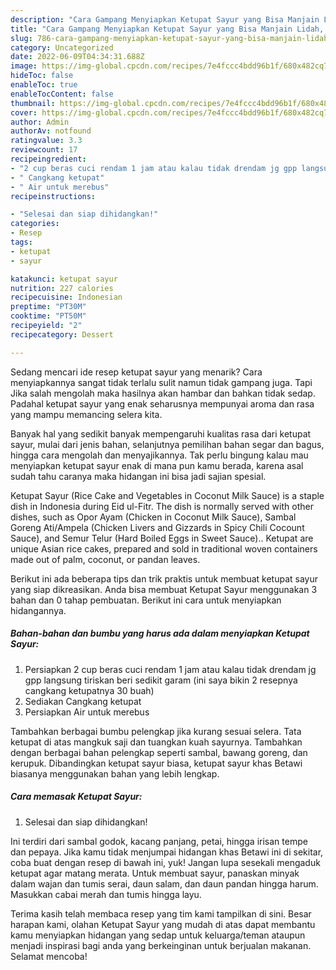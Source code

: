 ```yaml
---
description: "Cara Gampang Menyiapkan Ketupat Sayur yang Bisa Manjain Lidah, Buat Buka Puasa}"
title: "Cara Gampang Menyiapkan Ketupat Sayur yang Bisa Manjain Lidah, Buat Buka Puasa}"
slug: 786-cara-gampang-menyiapkan-ketupat-sayur-yang-bisa-manjain-lidah-buat-buka-puasa
category: Uncategorized
date: 2022-06-09T04:34:31.688Z
image: https://img-global.cpcdn.com/recipes/7e4fccc4bdd96b1f/680x482cq70/ketupat-sayur-foto-resep-utama.jpg
hideToc: false
enableToc: true
enableTocContent: false
thumbnail: https://img-global.cpcdn.com/recipes/7e4fccc4bdd96b1f/680x482cq70/ketupat-sayur-foto-resep-utama.jpg
cover: https://img-global.cpcdn.com/recipes/7e4fccc4bdd96b1f/680x482cq70/ketupat-sayur-foto-resep-utama.jpg
author: Admin
authorAv: notfound
ratingvalue: 3.3
reviewcount: 17
recipeingredient:
- "2 cup beras cuci rendam 1 jam atau kalau tidak drendam jg gpp langsung tiriskan beri sedikit garam ini saya bikin 2 resepnya cangkang ketupatnya 30 buah"
- " Cangkang ketupat"
- " Air untuk merebus"
recipeinstructions:

- "Selesai dan siap dihidangkan!"
categories:
- Resep
tags:
- ketupat
- sayur

katakunci: ketupat sayur 
nutrition: 227 calories
recipecuisine: Indonesian
preptime: "PT30M"
cooktime: "PT50M"
recipeyield: "2"
recipecategory: Dessert

---
```



Sedang mencari ide resep ketupat sayur yang menarik? Cara menyiapkannya sangat tidak terlalu sulit namun tidak gampang juga. Tapi Jika salah mengolah maka hasilnya akan hambar dan bahkan tidak sedap. Padahal ketupat sayur yang enak seharusnya mempunyai aroma dan rasa yang mampu memancing selera kita.


Banyak hal yang sedikit banyak mempengaruhi kualitas rasa dari ketupat sayur, mulai dari jenis bahan, selanjutnya pemilihan bahan segar dan bagus, hingga cara mengolah dan menyajikannya. Tak perlu bingung kalau mau menyiapkan ketupat sayur enak di mana pun kamu berada, karena asal sudah tahu caranya maka hidangan ini bisa jadi sajian spesial.

Ketupat Sayur (Rice Cake and Vegetables in Coconut Milk Sauce) is a staple dish in Indonesia during Eid ul-Fitr. The dish is normally served with other dishes, such as Opor Ayam (Chicken in Coconut Milk Sauce), Sambal Goreng Ati/Ampela (Chicken Livers and Gizzards in Spicy Chili Cocount Sauce), and Semur Telur (Hard Boiled Eggs in Sweet Sauce).. Ketupat are unique Asian rice cakes, prepared and sold in traditional woven containers made out of palm, coconut, or pandan leaves.


Berikut ini ada beberapa tips dan trik praktis untuk membuat ketupat sayur yang siap dikreasikan. Anda bisa membuat Ketupat Sayur menggunakan 3 bahan dan 0 tahap pembuatan. Berikut ini cara untuk menyiapkan hidangannya.

<!--inarticleads1-->

##### Bahan-bahan dan bumbu yang harus ada dalam menyiapkan Ketupat Sayur:

1. Persiapkan 2 cup beras cuci rendam 1 jam atau kalau tidak drendam jg gpp langsung tiriskan beri sedikit garam (ini saya bikin 2 resepnya cangkang ketupatnya 30 buah)
1. Sediakan  Cangkang ketupat
1. Persiapkan  Air untuk merebus


Tambahkan berbagai bumbu pelengkap jika kurang sesuai selera. Tata ketupat di atas mangkuk saji dan tuangkan kuah sayurnya. Tambahkan dengan berbagai bahan pelengkap seperti sambal, bawang goreng, dan kerupuk. Dibandingkan ketupat sayur biasa, ketupat sayur khas Betawi biasanya menggunakan bahan yang lebih lengkap. 

<!--inarticleads2-->

##### Cara memasak Ketupat Sayur:


1. Selesai dan siap dihidangkan!

Ini terdiri dari sambal godok, kacang panjang, petai, hingga irisan tempe dan pepaya. Jika kamu tidak menjumpai hidangan khas Betawi ini di sekitar, coba buat dengan resep di bawah ini, yuk! Jangan lupa sesekali mengaduk ketupat agar matang merata. Untuk membuat sayur, panaskan minyak dalam wajan dan tumis serai, daun salam, dan daun pandan hingga harum. Masukkan cabai merah dan tumis hingga layu. 

Terima kasih telah membaca resep yang tim kami tampilkan di sini. Besar harapan kami, olahan Ketupat Sayur yang mudah di atas dapat membantu kamu menyiapkan hidangan yang sedap untuk keluarga/teman ataupun menjadi inspirasi bagi anda yang berkeinginan untuk berjualan makanan. Selamat mencoba!
